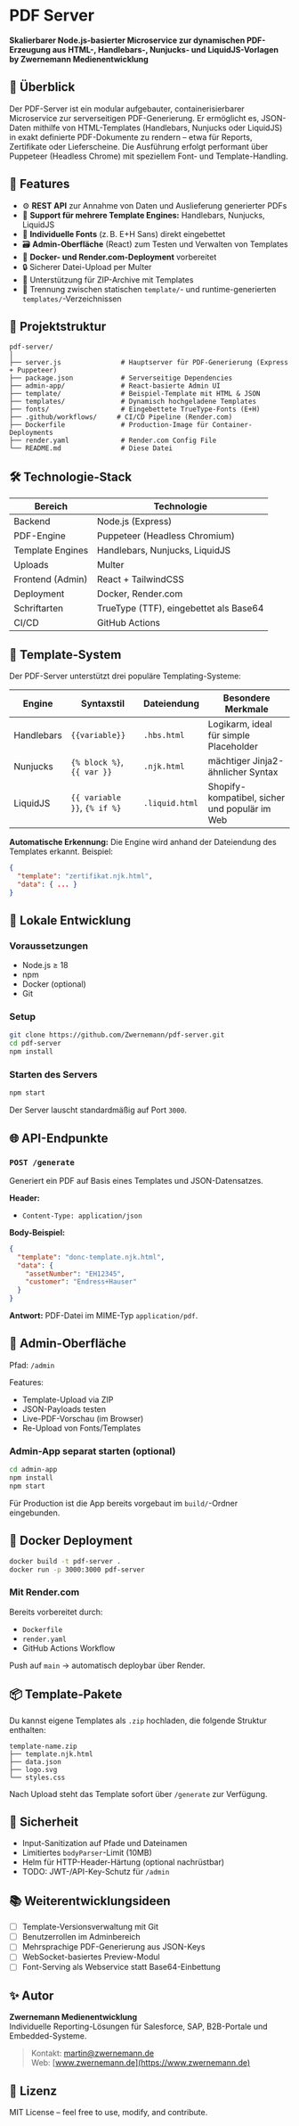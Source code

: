 
# PDF Server

**Skalierbarer Node.js-basierter Microservice zur dynamischen PDF-Erzeugung aus HTML-, Handlebars-, Nunjucks- und LiquidJS-Vorlagen**  
**by Zwernemann Medienentwicklung**

## 🧩 Überblick

Der PDF-Server ist ein modular aufgebauter, containerisierbarer Microservice zur serverseitigen PDF-Generierung. Er ermöglicht es, JSON-Daten mithilfe von HTML-Templates (Handlebars, Nunjucks oder LiquidJS) in exakt definierte PDF-Dokumente zu rendern – etwa für Reports, Zertifikate oder Lieferscheine. Die Ausführung erfolgt performant über Puppeteer (Headless Chrome) mit speziellem Font- und Template-Handling.

## 🚀 Features

- ⚙️ **REST API** zur Annahme von Daten und Auslieferung generierter PDFs
- 📄 **Support für mehrere Template Engines:** Handlebars, Nunjucks, LiquidJS
- 🎨 **Individuelle Fonts** (z. B. E+H Sans) direkt eingebettet
- 🗃️ **Admin-Oberfläche** (React) zum Testen und Verwalten von Templates
- 🐳 **Docker- und Render.com-Deployment** vorbereitet
- 🔒 Sicherer Datei-Upload per Multer
- 🔁 Unterstützung für ZIP-Archive mit Templates
- 📁 Trennung zwischen statischen `template/`- und runtime-generierten `templates/`-Verzeichnissen

## 📂 Projektstruktur

```plaintext
pdf-server/
│
├── server.js               # Hauptserver für PDF-Generierung (Express + Puppeteer)
├── package.json            # Serverseitige Dependencies
├── admin-app/              # React-basierte Admin UI
├── template/               # Beispiel-Template mit HTML & JSON
├── templates/              # Dynamisch hochgeladene Templates
├── fonts/                  # Eingebettete TrueType-Fonts (E+H)
├── .github/workflows/     # CI/CD Pipeline (Render.com)
├── Dockerfile              # Production-Image für Container-Deployments
├── render.yaml             # Render.com Config File
└── README.md               # Diese Datei
```

## 🛠️ Technologie-Stack

| Bereich            | Technologie                                |
|--------------------|---------------------------------------------|
| Backend            | Node.js (Express)                          |
| PDF-Engine         | Puppeteer (Headless Chromium)              |
| Template Engines   | Handlebars, Nunjucks, LiquidJS             |
| Uploads            | Multer                                     |
| Frontend (Admin)   | React + TailwindCSS                        |
| Deployment         | Docker, Render.com                         |
| Schriftarten       | TrueType (TTF), eingebettet als Base64     |
| CI/CD              | GitHub Actions                             |

## 📐 Template-System

Der PDF-Server unterstützt drei populäre Templating-Systeme:

| Engine      | Syntaxstil                        | Dateiendung    | Besondere Merkmale                            |
|-------------|------------------------------------|----------------|-----------------------------------------------|
| Handlebars  | `{{variable}}`                     | `.hbs.html`    | Logikarm, ideal für simple Placeholder         |
| Nunjucks    | `{% block %}`, `{{ var }}`         | `.njk.html`    | mächtiger Jinja2-ähnlicher Syntax              |
| LiquidJS    | `{{ variable }}`, `{% if %}`       | `.liquid.html` | Shopify-kompatibel, sicher und populär im Web |

**Automatische Erkennung:** Die Engine wird anhand der Dateiendung des Templates erkannt. Beispiel:

```json
{
  "template": "zertifikat.njk.html",
  "data": { ... }
}
```

## 🔧 Lokale Entwicklung

### Voraussetzungen

- Node.js ≥ 18
- npm
- Docker (optional)
- Git

### Setup

```bash
git clone https://github.com/Zwernemann/pdf-server.git
cd pdf-server
npm install
```

### Starten des Servers

```bash
npm start
```

Der Server lauscht standardmäßig auf Port `3000`.

## 🌐 API-Endpunkte

### `POST /generate`

Generiert ein PDF auf Basis eines Templates und JSON-Datensatzes.

**Header:**
- `Content-Type: application/json`

**Body-Beispiel:**
```json
{
  "template": "donc-template.njk.html",
  "data": {
    "assetNumber": "EH12345",
    "customer": "Endress+Hauser"
  }
}
```

**Antwort:**
PDF-Datei im MIME-Typ `application/pdf`.

## 🧪 Admin-Oberfläche

Pfad: `/admin`

Features:
- Template-Upload via ZIP
- JSON-Payloads testen
- Live-PDF-Vorschau (im Browser)
- Re-Upload von Fonts/Templates

### Admin-App separat starten (optional)

```bash
cd admin-app
npm install
npm start
```

Für Production ist die App bereits vorgebaut im `build/`-Ordner eingebunden.

## 🐳 Docker Deployment

```bash
docker build -t pdf-server .
docker run -p 3000:3000 pdf-server
```

### Mit Render.com

Bereits vorbereitet durch:
- `Dockerfile`
- `render.yaml`
- GitHub Actions Workflow

Push auf `main` → automatisch deploybar über Render.

## 📦 Template-Pakete

Du kannst eigene Templates als `.zip` hochladen, die folgende Struktur enthalten:

```
template-name.zip
├── template.njk.html
├── data.json
├── logo.svg
└── styles.css
```

Nach Upload steht das Template sofort über `/generate` zur Verfügung.

## 🔐 Sicherheit

- Input-Sanitization auf Pfade und Dateinamen
- Limitiertes `bodyParser`-Limit (10MB)
- Helm für HTTP-Header-Härtung (optional nachrüstbar)
- TODO: JWT-/API-Key-Schutz für `/admin`

## 📚 Weiterentwicklungsideen

- [ ] Template-Versionsverwaltung mit Git
- [ ] Benutzerrollen im Adminbereich
- [ ] Mehrsprachige PDF-Generierung aus JSON-Keys
- [ ] WebSocket-basiertes Preview-Modul
- [ ] Font-Serving als Webservice statt Base64-Einbettung

## ✨ Autor

**Zwernemann Medienentwicklung**  
Individuelle Reporting-Lösungen für Salesforce, SAP, B2B-Portale und Embedded-Systeme.

> Kontakt: martin@zwernemann.de  
> Web: [www.zwernemann.de](https://www.zwernemann.de)

## 📄 Lizenz

MIT License – feel free to use, modify, and contribute.
